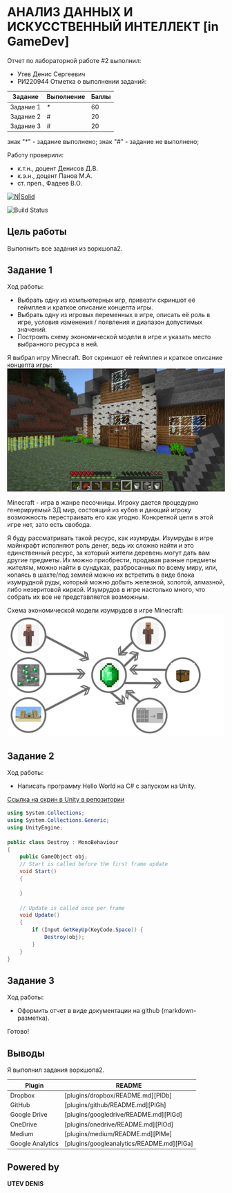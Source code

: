 # АНАЛИЗ ДАННЫХ И ИСКУССТВЕННЫЙ ИНТЕЛЛЕКТ [in GameDev]
Отчет по лабораторной работе #2 выполнил:
- Утев Денис Сергеевич
- РИ220944
Отметка о выполнении заданий:

| Задание | Выполнение | Баллы |
| ------ | ------ | ------ |
| Задание 1 | * | 60 |
| Задание 2 | # | 20 |
| Задание 3 | # | 20 |

знак "*" - задание выполнено; знак "#" - задание не выполнено;

Работу проверили:
- к.т.н., доцент Денисов Д.В.
- к.э.н., доцент Панов М.А.
- ст. преп., Фадеев В.О.

[![N|Solid](https://cldup.com/dTxpPi9lDf.thumb.png)](https://nodesource.com/products/nsolid)

![Build Status](https://github.com/denisUtev/URFU_AD/actions/workflows/build.yml/badge.svg)

## Цель работы
Выполнить все задания из воркшопа2.

## Задание 1
Ход работы:
- Выбрать одну из компьютерных игр, привезти скриншот её геймплея и краткое описание концепта игры. 
- Выбрать одну из игровых переменных в игре, описать её роль в игре, условия изменения / появления и диапазон допустимых значений. 
- Построить схему экономической модели в игре и указать место выбранного ресурса в ней.

Я выбрал игру Minecraft. 
Вот скриншот её геймплея и краткое описание концепта игры:
![alt-текст](assets/minecraft_screenshot.jpg "Скриншот геймплея")

Minecraft - игра в жанре песочницы. Игроку дается процедурно генерируемый 3Д мир, состоящий из кубов и дающий игроку возможность перестраивать его как угодно. Конкретной цели в этой игре нет, зато есть свобода.

Я буду рассматривать такой ресурс, как изумруды. Изумруды в игре майнкрафт исполняют роль денег, ведь их сложно найти и это единственный ресурс, за который жители деревень могут дать вам другие предметы. Их можно приобрести, продавая разные предметы жителям, можно найти в сундуках, разбросанных по всему миру, или, копаясь в шахте/под землей можно их встретить в виде блока изумрудной руды, который можно добыть железной, золотой, алмазной, либо незеритовой киркой. Изумрудов в игре настолько много, что собрать их все не представляется возможным.

Схема экономической модели изумрудов в игре Minecraft:
![alt-текст](assets/economic_model.png "Схема экономической модели")


## Задание 2
Ход работы:
- Написать программу Hello World на C# с запуском на Unity. 

[Ссылка на скрин в Unity в репозитории](helloWorldUnity.png)

```C#
using System.Collections;
using System.Collections.Generic;
using UnityEngine;

public class Destroy : MonoBehaviour
{
    public GameObject obj;
    // Start is called before the first frame update
    void Start()
    {
        
    }

    // Update is called once per frame
    void Update()
    {
        if (Input.GetKeyUp(KeyCode.Space)) {
            Destroy(obj);
        }
    }
}
```


## Задание 3
Ход работы: 
- Оформить отчет в виде документации на github (markdown-разметка).

Готово!

## Выводы

Я выполнил задания воркшопа2.

| Plugin | README |
| ------ | ------ |
| Dropbox | [plugins/dropbox/README.md][PlDb] |
| GitHub | [plugins/github/README.md][PlGh] |
| Google Drive | [plugins/googledrive/README.md][PlGd] |
| OneDrive | [plugins/onedrive/README.md][PlOd] |
| Medium | [plugins/medium/README.md][PlMe] |
| Google Analytics | [plugins/googleanalytics/README.md][PlGa] |

## Powered by

**UTEV DENIS**
